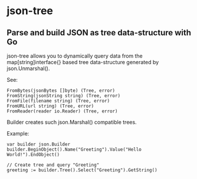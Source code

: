 json-tree
=========

Parse and build JSON as tree data-structure with Go
---------------------------------------------------

json-tree allows you to dynamically query data from the map[string]interface{} based
tree data-structure generated by json.Unmarshal().

See:
	
	FromBytes(jsonBytes []byte) (Tree, error)
	FromString(jsonString string) (Tree, error)
	FromFile(filename string) (Tree, error)
	FromURL(url string) (Tree, error)
	FromReader(reader io.Reader) (Tree, error)


Builder creates such json.Marshal() compatible trees.

Example:

	var builder json.Builder
	builder.BeginObject().Name("Greeting").Value("Hello World!").EndObject()

	// Create tree and query "Greeting"
	greeting := builder.Tree().Select("Greeting").GetString()